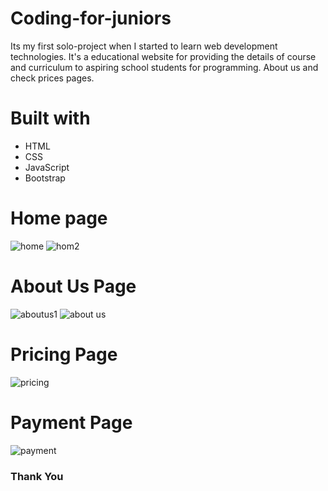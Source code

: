 # Coding-for-juniors
Its my first solo-project when I started to learn web development technologies.
It's a educational website for providing the details of course and curriculum to aspiring school students for programming. About us and check prices pages. 

# Built with

 <ul>
  <li>HTML</li>
  <li>CSS</li>
  <li>JavaScript</li>
  <li>Bootstrap</li>
 </ul>
 
 # Home page
 ![home](https://user-images.githubusercontent.com/57341544/201915343-4490e2ca-0c90-4418-ae0e-2e334bc956f0.png)
![hom2](https://user-images.githubusercontent.com/57341544/201915423-325dffe7-1447-4bf3-9be2-00e3d79d8d72.png)

 # About Us  Page
![aboutus1](https://user-images.githubusercontent.com/57341544/201915558-85753dcd-6b6b-406e-8b58-095093637b05.png)
 ![about us](https://user-images.githubusercontent.com/57341544/201915460-fce396b4-fe9c-4551-a020-a9c4a6cabafa.png)

 # Pricing Page
 ![pricing](https://user-images.githubusercontent.com/57341544/201915514-ef7cb340-d3f0-46c6-853f-e24390b2a568.png)

 # Payment Page
 ![payment](https://user-images.githubusercontent.com/57341544/201915591-b8fa09b1-0de7-4f04-81ee-bf7fb7a95bca.png)

<h3 text-align-"center">Thank You</h3?
